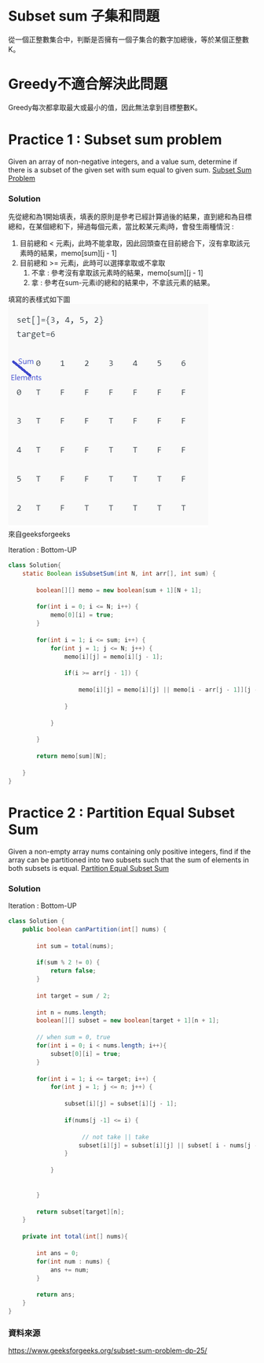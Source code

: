 # Subset sum 子集和問題
從一個正整數集合中，判斷是否擁有一個子集合的數字加總後，等於某個正整數K。

# Greedy不適合解決此問題
Greedy每次都拿取最大或最小的值，因此無法拿到目標整數K。

# Practice 1 : Subset sum problem
Given an array of non-negative integers, and a value sum, determine if there is a subset of the given set with sum equal to given sum. 
[Subset Sum Problem](https://practice.geeksforgeeks.org/problems/subset-sum-problem-1611555638/1/)

### Solution
先從總和為1開始填表，填表的原則是參考已經計算過後的結果，直到總和為目標總和，在某個總和下，掃過每個元素，當比較某元素j時，會發生兩種情況 :
1. 目前總和 < 元素j，此時不能拿取，因此回頭查在目前總合下，沒有拿取該元素時的結果，memo[sum][j - 1]
2. 目前總和 >= 元素j，此時可以選擇拿取或不拿取
   1. 不拿 : 參考沒有拿取該元素時的結果，memo[sum][j - 1]
   2. 拿 : 參考在sum-元素i的總和的結果中，不拿該元素的結果。  

填寫的表樣式如下圖  
![Subset sum memo](/Dynamic%20programming/pic/subset_sum_memo.png)  
來自geeksforgeeks


Iteration : Bottom-UP
```java
class Solution{
    static Boolean isSubsetSum(int N, int arr[], int sum) {
        
        boolean[][] memo = new boolean[sum + 1][N + 1];
        
        for(int i = 0; i <= N; i++) {
            memo[0][i] = true;
        }
        
        for(int i = 1; i <= sum; i++) {
            for(int j = 1; j <= N; j++) {
                memo[i][j] = memo[i][j - 1];
                
                if(i >= arr[j - 1]) {
                    
                    memo[i][j] = memo[i][j] || memo[i - arr[j - 1]][j - 1];
                    
                }
                
            }
            
        }
        
        return memo[sum][N];
        
    }
}
```


# Practice 2 : Partition Equal Subset Sum
Given a non-empty array nums containing only positive integers, find if the array can be partitioned into two subsets such that the sum of elements in both subsets is equal.
[Partition Equal Subset Sum](https://leetcode.com/problems/partition-equal-subset-sum/)

### Solution
Iteration : Bottom-UP
```java
class Solution {
    public boolean canPartition(int[] nums) {
        
        int sum = total(nums);
        
        if(sum % 2 != 0) {
            return false;
        }
        
        int target = sum / 2;
        
        int n = nums.length;
        boolean[][] subset = new boolean[target + 1][n + 1];

        // when sum = 0, true        
        for(int i = 0; i < nums.length; i++){
            subset[0][i] = true;
        }
        
        for(int i = 1; i <= target; i++) {
            for(int j = 1; j <= n; j++) {
                
                subset[i][j] = subset[i][j - 1];
                
                if(nums[j -1] <= i) {
                  
                     // not take || take
                    subset[i][j] = subset[i][j] || subset[ i - nums[j - 1] ][j - 1];
                }
                
            }            
            
            
        }
        
        return subset[target][n];
    }
    
    private int total(int[] nums){
        
        int ans = 0;
        for(int num : nums) {
            ans += num;
        }
        
        return ans;
    }
}
```

### 資料來源
https://www.geeksforgeeks.org/subset-sum-problem-dp-25/